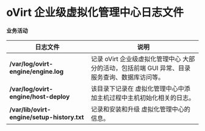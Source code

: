 # oVirt 企业级虚拟化管理中心日志文件

**业务活动**

|日志文件|说明|
|--------|----|
|**/var/log/ovirt-engine/engine.log**|记录 oVirt 企业级虚拟化管理中心 大部分的活动，包括前端 GUI 异常、目录服务查询、数据库访问等。|
|**/var/log/ovirt-engine/host-deploy**|该目录下记录在 虚拟化管理中心中添加主机过程中主机初始化相关的日志。|
|**/var/lib/ovirt-engine/setup-history.txt**|记录和安装和升级 虚拟化管理中心的信息。|

